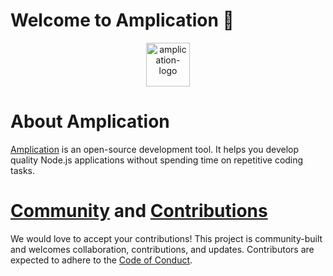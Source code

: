 # Welcome to Amplication 👋

<p align="center">
<a href="https://amplication.com" target="_blank">
    <img alt="amplication-logo" height="70" alt="Amplication Logo" src="https://amplication.com/images/amplication-logo-purple.svg"/>
  </a>
</p>

# About Amplication

[Amplication](https://amplication.com/) is an open-source development tool. It helps you develop quality Node.js applications without spending time on repetitive coding tasks.

<p style="clear:both;">
<h1><a name="contributing"></a><a name="community"></a> <a href="https://amplication.com/community">Community</a> and <a href="https://github.com/amplication/amplication/blob/master/CONTRIBUTING.md">Contributions</a></h1>

<p> We would love to accept your contributions! This project is community-built and welcomes collaboration, contributions, and updates. Contributors are expected to adhere to the <a href="https://github.com/amplication/amplication/blob/master/code_of_conduct.md">Code of Conduct</a>.
</p>

